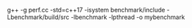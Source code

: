 g++ -g perf.cc -std=c++17 -isystem benchmark/include -Lbenchmark/build/src -lbenchmark -lpthread -o mybenchmark 
